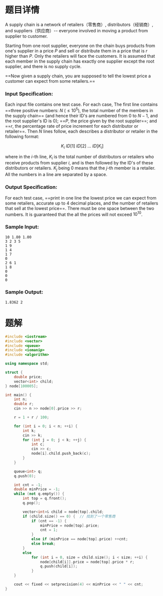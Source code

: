 # 题目详情
A supply chain is a network of retailers（零售商）, distributors（经销商）, and suppliers（供应商）-- everyone involved in moving a product from supplier to customer.

Starting from one root supplier, everyone on the chain buys products from one's supplier in a price $P$ and sell or distribute them in a price that is $r%$ higher than $P$. Only the retailers will face the customers. It is assumed that each member in the supply chain has exactly one supplier except the root supplier, and there is no supply cycle.

==Now given a supply chain, you are supposed to tell the lowest price a customer can expect from some retailers.==

### Input Specification:

Each input file contains one test case. For each case, The first line contains ==three positive numbers: $N$ ($\le 10^5$), the total number of the members in the supply chain== (and hence their ID's are numbered from 0 to $N-1$, and the root supplier's ID is 0); ==$P$, the price given by the root supplier==; and ==$r$, the percentage rate of price increment for each distributor or retailer==. Then $N$ lines follow, each describes a distributor or retailer in the following format:

$$K_i\ ID[1]\ ID[2]\ ...\ ID[K_i]$$

where in the $i$-th line, $K_i$ is the total number of distributors or retailers who receive products from supplier $i$, and is then followed by the ID's of these distributors or retailers. $K_j$ being 0 means that the $j$-th member is a retailer. All the numbers in a line are separated by a space.

### Output Specification:

For each test case, ==print in one line the lowest price we can expect from some retailers, accurate up to 4 decimal places, and the number of retailers that sell at the lowest price==. There must be one space between the two numbers. It is guaranteed that the all the prices will not exceed $10^{10}$.

### Sample Input:

    10 1.80 1.00
    3 2 3 5
    1 9
    1 4
    1 7
    0
    2 6 1
    1 8
    0
    0
    0

### Sample Output:

    1.8362 2

# 题解

```cpp
#include <iostream>
#include <vector>
#include <queue>
#include <iomanip>
#include <algorithm>

using namespace std;

struct {
    double price;
    vector<int> child;
} node[100005];

int main() {
    int n;
    double r;
    cin >> n >> node[0].price >> r;

    r = 1 + r / 100;

    for (int i = 0; i < n; ++i) {
        int k;
        cin >> k;
        for (int j = 0; j < k; ++j) {
            int c;
            cin >> c;
            node[i].child.push_back(c);
        }
    }

    queue<int> q;
    q.push(0);

    int cnt = -1;
    double minPrice = -1;
    while (not q.empty()) {
        int top = q.front();
        q.pop();

        vector<int>& child = node[top].child;
        if (child.size() == 0) {  // 找到了一个零售商
            if (cnt == -1) {
                minPrice = node[top].price;
                cnt = 1;
            }
            else if (minPrice == node[top].price) ++cnt;
            else break;
        }
        else
            for (int i = 0, size = child.size(); i < size; ++i) {
                node[child[i]].price = node[top].price * r;
                q.push(child[i]);
            }
    }

    cout << fixed << setprecision(4) << minPrice << " " << cnt;
}
```